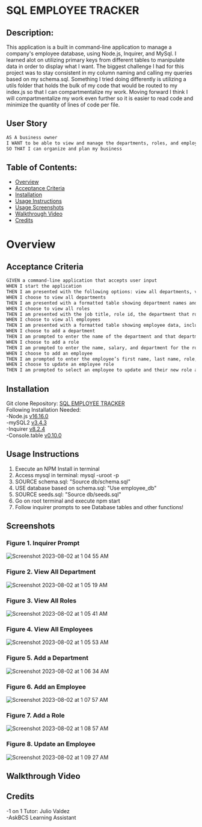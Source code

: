 # SQL EMPLOYEE TRACKER
  
## Description:
This application is a built in command-line application to manage a company's employee database, using Node.js, Inquirer, and MySql. I learned alot on utilizing primary keys from different tables to manipulate data in order to display what I want. The biggest challenge I had for this project was to stay consistent in my column naming and calling my queries based on my schema.sql. Something I tried doing differently is utilizing a utils folder that holds the bulk of my code that would be routed to my index.js so that I can compartmentalize my work. Moving forward I think I will compartmentalize my work even further so it is easier to read code and minimize the quantity of lines of code per file. 

## User Story
```md
AS A business owner  
I WANT to be able to view and manage the departments, roles, and employees in my company  
SO THAT I can organize and plan my business  
```

## Table of Contents:
- [Overview](#Overview)
- [Acceptance Criteria](#acceptance-criteria)
- [Installation](#installation)
- [Usage Instructions](#usage-instructions) 
- [Usage Screenshots](#screenshots)
- [Walkthrough Video](#walkthrough-video)
- [Credits](#credits)  

# Overview

## Acceptance Criteria
```md
GIVEN a command-line application that accepts user input  
WHEN I start the application  
THEN I am presented with the following options: view all departments, view all roles, view all employees, add a department, add a role, add an employee, and update an employee role  
WHEN I choose to view all departments  
THEN I am presented with a formatted table showing department names and department ids  
WHEN I choose to view all roles  
THEN I am presented with the job title, role id, the department that role belongs to, and the salary for that role  
WHEN I choose to view all employees  
THEN I am presented with a formatted table showing employee data, including employee ids, first names, last names, job titles, departments, salaries, and managers that the employees report to  
WHEN I choose to add a department  
THEN I am prompted to enter the name of the department and that department is added to the database  
WHEN I choose to add a role  
THEN I am prompted to enter the name, salary, and department for the role and that role is added to the database  
WHEN I choose to add an employee  
THEN I am prompted to enter the employee’s first name, last name, role, and manager, and that employee is added to the database  
WHEN I choose to update an employee role  
THEN I am prompted to select an employee to update and their new role and this information is updated in the database  
```

## Installation
Git clone Repository: [SQL EMPLOYEE TRACKER](https://github.com/RyanSKang/SQL-Employee-Tracker)  
Following Installation Needed:  
    -Node.js [v16.16.0](https://nodejs.org/en/blog/release/v16.16.0)  
    -mySQL2 [v3.4.3](https://www.npmjs.com/package/mysql2)  
    -Inquirer [v8.2.4](https://www.npmjs.com/package/inquirer/v/8.2.4#installation)  
    -Console.table [v0.10.0](https://www.npmjs.com/package/console.table)  

## Usage Instructions
 1. Execute an NPM Install in terminal  
 2. Access mysql in terminal: mysql -uroot -p  
 3. SOURCE schema.sql: "Source db/schema.sql"  
 4. USE database based on schema.sql: "Use employee_db"  
 5. SOURCE seeds.sql: "Source db/seeds.sql"  
 6. Go on root terminal and execute npm start  
 7. Follow inquirer prompts to see Database tables and other functions!  

## Screenshots
### Figure 1. Inquirer Prompt
![Screenshot 2023-08-02 at 1 04 55 AM](https://github.com/RyanSKang/SQL-Employee-Tracker/assets/124969918/99b96455-7662-4cf7-9f81-48a37530483f)  
### Figure 2. View All Department
![Screenshot 2023-08-02 at 1 05 19 AM](https://github.com/RyanSKang/SQL-Employee-Tracker/assets/124969918/2d163018-b541-44cf-96ed-80cea894e1cf)  
### Figure 3. View All Roles
![Screenshot 2023-08-02 at 1 05 41 AM](https://github.com/RyanSKang/SQL-Employee-Tracker/assets/124969918/f6322235-f972-4a1f-89f7-a2bab4520b3f)  
### Figure 4. View All Employees
![Screenshot 2023-08-02 at 1 05 53 AM](https://github.com/RyanSKang/SQL-Employee-Tracker/assets/124969918/3d755cfe-3d6a-4862-a1b5-b2b3857e465b)  
### Figure 5. Add a Department
![Screenshot 2023-08-02 at 1 06 34 AM](https://github.com/RyanSKang/SQL-Employee-Tracker/assets/124969918/d585ef89-7ef1-4ece-96b2-417c481d124b)  
### Figure 6. Add an Employee
![Screenshot 2023-08-02 at 1 07 57 AM](https://github.com/RyanSKang/SQL-Employee-Tracker/assets/124969918/b9bd23de-13cc-4903-bb0d-a32191abf1ff)  
### Figure 7. Add a Role
![Screenshot 2023-08-02 at 1 08 57 AM](https://github.com/RyanSKang/SQL-Employee-Tracker/assets/124969918/5649c18a-8fb2-41e7-a47d-1754b6b004b8)  
### Figure 8. Update an Employee
![Screenshot 2023-08-02 at 1 09 27 AM](https://github.com/RyanSKang/SQL-Employee-Tracker/assets/124969918/4a0aeab4-e5d6-4f94-a72d-cddce58d33f2)

## Walkthrough Video


## Credits
-1 on 1 Tutor: Julio Valdez  
-AskBCS Learning Assistant




